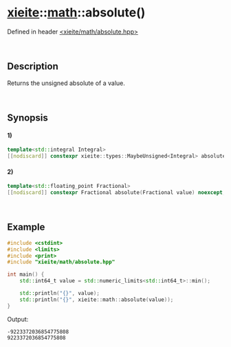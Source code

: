 # [xieite](../../xieite.md)\:\:[math](../../math.md)\:\:absolute\(\)
Defined in header [<xieite/math/absolute.hpp>](../../../include/xieite/math/absolute.hpp)

&nbsp;

## Description
Returns the unsigned absolute of a value.

&nbsp;

## Synopsis
#### 1)
```cpp
template<std::integral Integral>
[[nodiscard]] constexpr xieite::types::MaybeUnsigned<Integral> absolute(Integral value) noexcept;
```
#### 2)
```cpp
template<std::floating_point Fractional>
[[nodiscard]] constexpr Fractional absolute(Fractional value) noexcept;
```

&nbsp;

## Example
```cpp
#include <cstdint>
#include <limits>
#include <print>
#include "xieite/math/absolute.hpp"

int main() {
    std::int64_t value = std::numeric_limits<std::int64_t>::min();

    std::println("{}", value);
    std::println("{}", xieite::math::absolute(value));
}
```
Output:
```
-9223372036854775808
9223372036854775808
```
